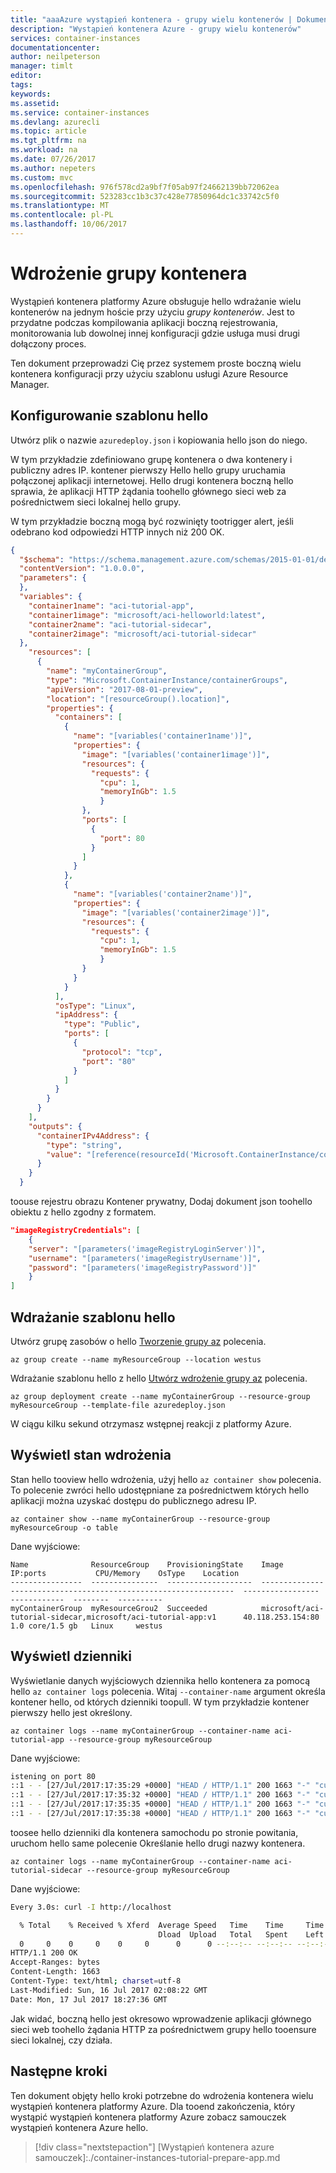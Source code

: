 ```yaml
---
title: "aaaAzure wystąpień kontenera - grupy wielu kontenerów | Dokumentacja platformy Azure"
description: "Wystąpień kontenera Azure - grupy wielu kontenerów"
services: container-instances
documentationcenter: 
author: neilpeterson
manager: timlt
editor: 
tags: 
keywords: 
ms.assetid: 
ms.service: container-instances
ms.devlang: azurecli
ms.topic: article
ms.tgt_pltfrm: na
ms.workload: na
ms.date: 07/26/2017
ms.author: nepeters
ms.custom: mvc
ms.openlocfilehash: 976f578cd2a9bf7f05ab97f24662139bb72062ea
ms.sourcegitcommit: 523283cc1b3c37c428e77850964dc1c33742c5f0
ms.translationtype: MT
ms.contentlocale: pl-PL
ms.lasthandoff: 10/06/2017
---
```

# <a name="deploy-a-container-group"></a>Wdrożenie grupy kontenera

Wystąpień kontenera platformy Azure obsługuje hello wdrażanie wielu kontenerów na jednym hoście przy użyciu *grupy kontenerów*. Jest to przydatne podczas kompilowania aplikacji boczną rejestrowania, monitorowania lub dowolnej innej konfiguracji gdzie usługa musi drugi dołączony proces. 

Ten dokument przeprowadzi Cię przez systemem proste boczną wielu kontenera konfiguracji przy użyciu szablonu usługi Azure Resource Manager.

## <a name="configure-hello-template"></a>Konfigurowanie szablonu hello

Utwórz plik o nazwie `azuredeploy.json` i kopiowania hello json do niego. 

W tym przykładzie zdefiniowano grupę kontenera o dwa kontenery i publiczny adres IP. kontener pierwszy Hello hello grupy uruchamia połączonej aplikacji internetowej. Hello drugi kontenera boczną hello sprawia, że aplikacji HTTP żądania toohello głównego sieci web za pośrednictwem sieci lokalnej hello grupy. 

W tym przykładzie boczną mogą być rozwinięty tootrigger alert, jeśli odebrano kod odpowiedzi HTTP innych niż 200 OK. 

```json
{
  "$schema": "https://schema.management.azure.com/schemas/2015-01-01/deploymentTemplate.json#",
  "contentVersion": "1.0.0.0",
  "parameters": {
  },
  "variables": {
    "container1name": "aci-tutorial-app",
    "container1image": "microsoft/aci-helloworld:latest",
    "container2name": "aci-tutorial-sidecar",    
    "container2image": "microsoft/aci-tutorial-sidecar"
  },
    "resources": [
      {
        "name": "myContainerGroup",
        "type": "Microsoft.ContainerInstance/containerGroups",
        "apiVersion": "2017-08-01-preview",
        "location": "[resourceGroup().location]",
        "properties": {
          "containers": [
            {
              "name": "[variables('container1name')]",
              "properties": {
                "image": "[variables('container1image')]",
                "resources": {
                  "requests": {
                    "cpu": 1,
                    "memoryInGb": 1.5
                    }
                },
                "ports": [
                  {
                    "port": 80
                  }
                ]
              }
            },
            {
              "name": "[variables('container2name')]",
              "properties": {
                "image": "[variables('container2image')]",
                "resources": {
                  "requests": {
                    "cpu": 1,
                    "memoryInGb": 1.5
                    }
                }
              }
            }
          ],
          "osType": "Linux",
          "ipAddress": {
            "type": "Public",
            "ports": [
              {
                "protocol": "tcp",
                "port": "80"
              }
            ]
          }
        }
      }
    ],
    "outputs": {
      "containerIPv4Address": {
        "type": "string",
        "value": "[reference(resourceId('Microsoft.ContainerInstance/containerGroups/', 'myContainerGroup')).ipAddress.ip]"
      }
    }
  }
```

toouse rejestru obrazu Kontener prywatny, Dodaj dokument json toohello obiektu z hello zgodny z formatem.

```json
"imageRegistryCredentials": [
    {
    "server": "[parameters('imageRegistryLoginServer')]",
    "username": "[parameters('imageRegistryUsername')]",
    "password": "[parameters('imageRegistryPassword')]"
    }
]
```

## <a name="deploy-hello-template"></a>Wdrażanie szablonu hello

Utwórz grupę zasobów o hello [Tworzenie grupy az](/cli/azure/group#create) polecenia.

```azurecli-interactive
az group create --name myResourceGroup --location westus
```

Wdrażanie szablonu hello z hello [Utwórz wdrożenie grupy az](/cli/azure/group/deployment#create) polecenia.

```azurecli-interactive
az group deployment create --name myContainerGroup --resource-group myResourceGroup --template-file azuredeploy.json
```

W ciągu kilku sekund otrzymasz wstępnej reakcji z platformy Azure. 

## <a name="view-deployment-state"></a>Wyświetl stan wdrożenia

Stan hello tooview hello wdrożenia, użyj hello `az container show` polecenia. To polecenie zwróci hello udostępniane za pośrednictwem których hello aplikacji można uzyskać dostępu do publicznego adresu IP.

```azurecli-interactive
az container show --name myContainerGroup --resource-group myResourceGroup -o table
```

Dane wyjściowe:

```azurecli
Name              ResourceGroup    ProvisioningState    Image                                                             IP:ports           CPU/Memory    OsType    Location
----------------  ---------------  -------------------  ----------------------------------------------------------------  -----------------  ------------  --------  ----------
myContainerGroup  myResourceGrou2  Succeeded            microsoft/aci-tutorial-sidecar,microsoft/aci-tutorial-app:v1      40.118.253.154:80  1.0 core/1.5 gb   Linux     westus
```

## <a name="view-logs"></a>Wyświetl dzienniki   

Wyświetlanie danych wyjściowych dziennika hello kontenera za pomocą hello `az container logs` polecenia. Witaj `--container-name` argument określa kontener hello, od których dzienniki toopull. W tym przykładzie kontener pierwszy hello jest określony. 

```azurecli-interactive
az container logs --name myContainerGroup --container-name aci-tutorial-app --resource-group myResourceGroup
```

Dane wyjściowe:

```bash
istening on port 80
::1 - - [27/Jul/2017:17:35:29 +0000] "HEAD / HTTP/1.1" 200 1663 "-" "curl/7.54.0"
::1 - - [27/Jul/2017:17:35:32 +0000] "HEAD / HTTP/1.1" 200 1663 "-" "curl/7.54.0"
::1 - - [27/Jul/2017:17:35:35 +0000] "HEAD / HTTP/1.1" 200 1663 "-" "curl/7.54.0"
::1 - - [27/Jul/2017:17:35:38 +0000] "HEAD / HTTP/1.1" 200 1663 "-" "curl/7.54.0"
```

toosee hello dzienniki dla kontenera samochodu po stronie powitania, uruchom hello same polecenie Określanie hello drugi nazwy kontenera.

```azurecli-interactive
az container logs --name myContainerGroup --container-name aci-tutorial-sidecar --resource-group myResourceGroup
```

Dane wyjściowe:

```bash
Every 3.0s: curl -I http://localhost                                                                                                                       Mon Jul 17 11:27:36 2017

  % Total    % Received % Xferd  Average Speed   Time    Time     Time  Current
                                 Dload  Upload   Total   Spent    Left  Speed
  0     0    0     0    0     0      0      0 --:--:-- --:--:-- --:--:--     0  0  1663    0     0    0     0      0      0 --:--:-- --:--:-- --:--:--     0
HTTP/1.1 200 OK
Accept-Ranges: bytes
Content-Length: 1663
Content-Type: text/html; charset=utf-8
Last-Modified: Sun, 16 Jul 2017 02:08:22 GMT
Date: Mon, 17 Jul 2017 18:27:36 GMT
```

Jak widać, boczną hello jest okresowo wprowadzenie aplikacji głównego sieci web toohello żądania HTTP za pośrednictwem grupy hello tooensure sieci lokalnej, czy działa.

## <a name="next-steps"></a>Następne kroki

Ten dokument objęty hello kroki potrzebne do wdrożenia kontenera wielu wystąpień kontenera platformy Azure. Dla tooend zakończenia, który wystąpić wystąpień kontenera platformy Azure zobacz samouczek wystąpień kontenera Azure hello.

> [!div class="nextstepaction"]
> [Wystąpień kontenera azure samouczek]:./container-instances-tutorial-prepare-app.md
